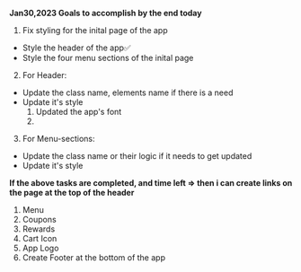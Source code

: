 **Jan30,2023 Goals to accomplish by the end today**

1. Fix styling for the inital page of the app

- Style the header of the app✅
- Style the four menu sections of the inital page

2. For Header:

- Update the class name, elements name if there is a need
- Update it's style
  1. Updated the app's font
  2.

3. For Menu-sections:

- Update the class name or their logic if it needs to get updated
- Update it's style

**If the above tasks are completed, and time left => then i can create links on the page at the top of the header**

1. Menu
2. Coupons
3. Rewards
4. Cart Icon
5. App Logo
6. Create Footer at the bottom of the app
